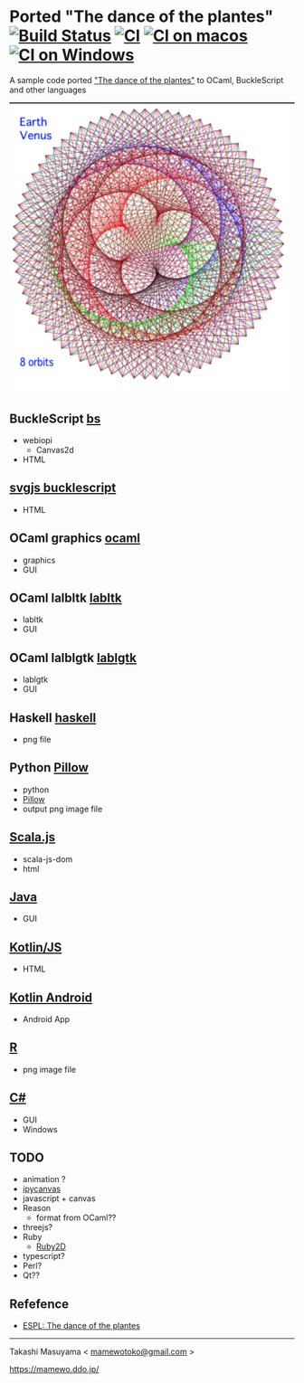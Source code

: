 # Ported "The dance of the plantes" [![Build Status](https://travis-ci.org/mamewotoko/dance_of_the_planets.svg?branch=master)](https://travis-ci.org/mamewotoko/dance_of_the_planets) [![CI](https://github.com/mamewotoko/dance_of_the_planets/actions/workflows/build.yml/badge.svg)](https://github.com/mamewotoko/dance_of_the_planets/actions/workflows/build.yml) [![CI on macos](https://github.com/mamewotoko/dance_of_the_planets/actions/workflows/build_mac.yml/badge.svg)](https://github.com/mamewotoko/dance_of_the_planets/actions/workflows/build_mac.yml) [![CI on Windows](https://github.com/mamewotoko/dance_of_the_planets/actions/workflows/build_win.yml/badge.svg)](https://github.com/mamewotoko/dance_of_the_planets/actions/workflows/build_win.yml)

A sample code ported ["The dance of the plantes"](https://web.archive.org/web/20140122124421/http:/ensign.editme.com/t43dances) to OCaml, BuckleScript and other languages

![earth venus](./bs/img/earth_venus.png)

## BuckleScript [bs](./bs)

* webiopi
  * Canvas2d
* HTML

## [svgjs bucklescript](https://github.com/mamewotoko/bs-svgjs)

* HTML

## OCaml graphics [ocaml](./ocaml)

* graphics
* GUI

## OCaml lalbltk [labltk](./labltk)

* labltk
* GUI

## OCaml lalblgtk [lablgtk](./lablgtk)

* lablgtk
* GUI

## Haskell [haskell](./haskell)

* png file

## Python [Pillow](./python)

* python
* [Pillow](https://pillow.readthedocs.io/en/stable/)
* output png image file

## [Scala.js](./scalajs)

* scala-js-dom
* html

## [Java](./java)

* GUI

## [Kotlin/JS](./kotlinjs)

* HTML

## [Kotlin Android](./kotlin_android)

* Android App

## [R](./r)

* png image file

## [C#](./csharp)

* GUI
* Windows

## TODO

* animation ?
* [ipycanvas](https://github.com/martinRenou/ipycanvas)
* javascript + canvas
* Reason
  * format from OCaml??
* threejs?
* Ruby
  * [Ruby2D](https://www.ruby2d.com/)
* typescript?
* Perl?
* Qt??

Refefence
--------------
* [ESPL: The dance of the plantes](https://web.archive.org/web/20140122124421/http:/ensign.editme.com/t43dances)

----
Takashi Masuyama < mamewotoko@gmail.com >

https://mamewo.ddo.jp/
